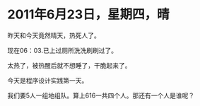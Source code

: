 # 2011年6月23日，星期四，晴

昨天和今天竟然晴天，热死人了。

现在06：03.已上过厕所洗洗刷刷过了。

太热了，被热醒后就不想睡了，干脆起来了。

今天是程序设计实践第一天。

我们要5人一组地组队。算上616一共四个人。那还有一个人是谁呢？
